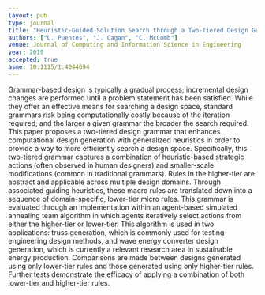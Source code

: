 ```yaml
---
layout: pub
type: journal
title: "Heuristic-Guided Solution Search through a Two-Tiered Design Grammar"
authors: ["L. Puentes", "J. Cagan", "C. McComb"]
venue: Journal of Computing and Information Science in Engineering
year: 2019
accepted: true
asme: 10.1115/1.4044694
---
```

Grammar-based design is typically a gradual process; incremental design changes are performed until a problem statement has been satisfied. While they offer an effective means for searching a design space, standard grammars risk being computationally costly because of the iteration required, and the larger a given grammar the broader the search required. This paper proposes a two-tiered design grammar that enhances computational design generation with generalized heuristics in order to provide a way to more efficiently search a design space. Specifically, this two-tiered grammar captures a combination of heuristic-based strategic actions (often observed in human designers) and smaller-scale modifications (common in traditional grammars). Rules in the higher-tier are abstract and applicable across multiple design domains. Through associated guiding heuristics, these macro rules are translated down into a sequence of domain-specific, lower-tier micro rules. This grammar is evaluated through an implementation within an agent-based simulated annealing team algorithm in which agents iteratively select actions from either the higher-tier or lower-tier. This algorithm is used in two applications: truss generation, which is commonly used for testing engineering design methods, and wave energy converter design generation, which is currently a relevant research area in sustainable energy production. Comparisons are made between designs generated using only lower-tier rules and those generated using only higher-tier rules. Further tests demonstrate the efficacy of applying a combination of both lower-tier and higher-tier rules.
